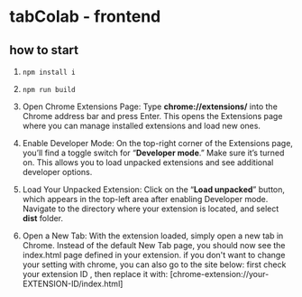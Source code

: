 # tabColab - frontend

## how to start
1. ```npm install i```
2. ```npm run build``` 
   
3. Open Chrome Extensions Page:
   Type **chrome://extensions/** into the Chrome address bar and press Enter. This opens the Extensions page where you can manage installed extensions and load new ones.
   
4. Enable Developer Mode:
   On the top-right corner of the Extensions page, you’ll find a toggle switch for “**Developer mode**.” Make sure it’s turned on. This allows you to load unpacked extensions and see additional developer options.

5. Load Your Unpacked Extension:
   Click on the “**Load unpacked**” button, which appears in the top-left area after enabling Developer mode.
   Navigate to the directory where your extension is located, and select **dist** folder.

6. Open a New Tab:
   With the extension loaded, simply open a new tab in Chrome. Instead of the default New Tab page, you should now see the index.html page defined in your extension.
     if you don't want to change your setting with chrome, you can also go to the site below:
      first check your extension ID , then replace it with: [chrome-extension://your-EXTENSION-ID/index.html]



